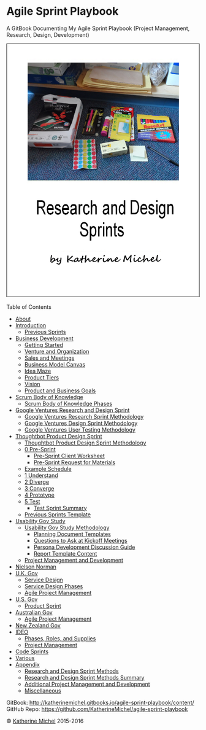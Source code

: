# Agile Sprint Playbook

A GitBook Documenting My Agile Sprint Playbook (Project Management, Research, Design, Development)

![](cover.jpg)

Table of Contents
* [About](README.md)
* [Introduction](introduction.md)
   * [Previous Sprints](previous-sprints.md)
* [Business Development](organization-and-customer-development/business-development.md)
    * [Getting Started](organization-and-customer-development/getting-started.md)
    * [Venture and Organization](organization-and-customer-development/venture-and-organization.md)
    * [Sales and Meetings](organization-and-customer-development/sales-and-meetings.md)
    * [Business Model Canvas](organization-and-customer-development/business-model-canvas.md)
    * [Idea Maze](organization-and-customer-development/idea-maze.md)
    * [Product Tiers](organization-and-customer-development/product-tiers.md)
    * [Vision](organization-and-customer-development/vision.md)
    * [Product and Business Goals](organization-and-customer-development/product-and-business-goals.md)
* [Scrum Body of Knowledge](scrum-body-of-knowledge/scrum-body-of-knowledge.md)
    * [Scrum Body of Knowledge Phases](scrum-body-of-knowledge/scrum-body-of-knowledge-phases.md)
* [Google Ventures Research and Design Sprint](google-ventures/google-ventures-research-and-design-sprint.md)
    * [Google Ventures Research Sprint Methodology](google-ventures/google-ventures-research-sprint-methodology.md)
    * [Google Ventures Design Sprint Methodology](google-ventures/google-ventures-design-sprint-methodology.md)
    * [Google Ventures User Testing Methodology](google-ventures/google-ventures-user-testing-methodology.md)
* [Thoughtbot Product Design Sprint](thoughtbot/thoughtbot-product-design-sprint.md)
    * [Thoughtbot Product Design Sprint Methodology](thoughtbot/thoughtbot-product-design-sprint-methodology.md)
    * [0 Pre-Sprint](thoughtbot/0-pre-sprint.md)
        * [Pre-Sprint Client Worksheet](thoughtbot/0-pre-sprint-client-worksheet.md)
        * [Pre-Sprint Request for Materials](thoughtbot/0-pre-sprint-request-for-materials.md)
    * [Example Schedule](thoughtbot/example-schedule.md)
    * [1 Understand](thoughtbot/1-understand.md)
    * [2 Diverge](thoughtbot/2-diverge.md)
    * [3 Converge](thoughtbot/3-converge.md)
    * [4 Prototype](thoughtbot/4-prototype.md)
    * [5 Test](thoughtbot/5-test.md)
        * [Test Sprint Summary](thoughtbot/5-test-sprint-summary.md)
    * [Previous Sprints Template](thoughtbot/previous-sprints-template.md)
* [Usability Gov Study](usability-gov/usability-gov-study.md)
    * [Usability Gov Study Methodology](usability-gov/usability-gov-study-methodology.md)
      * [Planning Document Templates](usability-gov/templates-and-guides/planning-document-templates.md)
      * [Questions to Ask at Kickoff Meetings](usability-gov/templates-and-guides/questions-to-ask-at-kickoff-meetings.md)
      * [Persona Development Discussion Guide](usability-gov/templates-and-guides/persona-development-discussion-guide.md)
      * [Report Template Content](usability-gov/templates-and-guides/report-template-content.md)
    * [Project Management and Development](usability-gov/project-management-and-development.md)
* [Nielson Norman](nielson-norman/nielson-norman.md)
* [U.K. Gov](uk-gov/uk-gov.md)
    * [Service Design](service-design.md)
    * [Service Design Phases](uk-gov/service-design.md)  
    * [Agile Project Management](uk-gov/agile-project-management.md) 
* [U.S. Gov](us-gov/us-gov.md)
    * [Product Sprint](us-gov/product-sprint.md) 
* [Australian Gov](australian-gov/australian-gov.md)
    * [Agile Project Management](australian-gov/agile-project-management.md) 
* [New Zealand Gov](new-zealand-gov/new-zealand-gov.md)
* [IDEO](ideo/ideo.md)
    * [Phases, Roles, and Supplies](ideo/phases-roles-and-supplies.md)
    * [Project Management](ideo/project-management.md)
* [Code Sprints](code-sprints/code-sprints.md)
* [Various](various/various.md)
* [Appendix](appendix/appendix.md)      
    * [Research and Design Sprint Methods](appendix/research-and-design-sprint-methods.md)
    * [Research and Design Sprint Methods Summary](appendix/research-and-design-sprint-methods-summary.md)
    * [Additional Project Management and Development](appendix/additional-project-management-and-development.md)
    * [Miscellaneous](appendix/miscellaneous.md)

GitBook: http://katherinemichel.gitbooks.io/agile-sprint-playbook/content/
<br> 
GitHub Repo: https://github.com/KatherineMichel/agile-sprint-playbook

© [Katherine Michel](https://twitter.com/katimichel) 2015-2016
